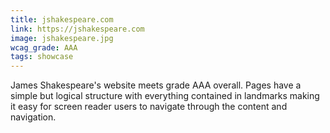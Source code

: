 ```yaml
---
title: jshakespeare.com
link: https://jshakespeare.com
image: jshakespeare.jpg
wcag_grade: AAA
tags: showcase
---
```


James Shakespeare's website meets grade AAA overall. Pages have a simple but logical structure with everything contained in landmarks making it easy for screen reader users to navigate through the content and navigation.